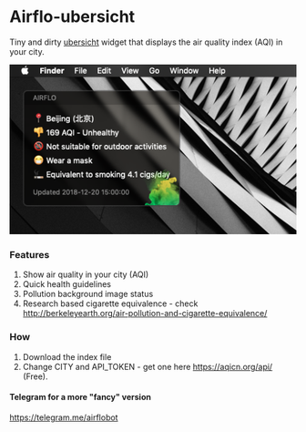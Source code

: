 # Airflo-ubersicht

Tiny and dirty [ubersicht](http://tracesof.net/uebersicht/) widget that displays the air quality index (AQI) in your city.

![screen](https://github.com/kelvinwebdesigner/Airflo-ubersicht/raw/master/screen.png)

### Features

1. Show air quality in your city (AQI)
2. Quick health guidelines
3. Pollution background image status
4. Research based cigarette equivalence - check http://berkeleyearth.org/air-pollution-and-cigarette-equivalence/

### How

1. Download the index file
2. Change CITY and API_TOKEN - get one here https://aqicn.org/api/ (Free).

#### Telegram for a more "fancy" version

https://telegram.me/airflobot
